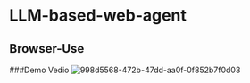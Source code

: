 # LLM-based-web-agent

## Browser-Use
###Demo Vedio
![998d5568-472b-47dd-aa0f-0f852b7f0d03](https://github.com/user-attachments/assets/787d497a-a94b-46fa-a481-76ef87c53949)
